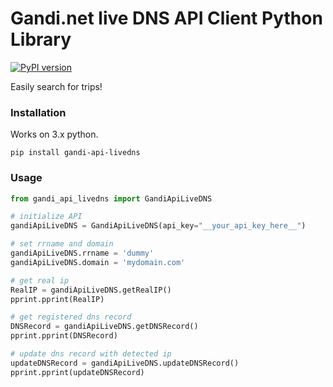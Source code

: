 <h1>Gandi.net live DNS API Client Python Library</h1>

[![PyPI version](https://badge.fury.io/py/gandi-api-livedns.svg)](https://badge.fury.io/py/gandi-api-livedns)

<p>Easily search for trips!</p>

<h3>Installation</h3>
<p>Works on 3.x python.</p>

```
pip install gandi-api-livedns
```

<h3>Usage</h3>

```python
from gandi_api_livedns import GandiApiLiveDNS

# initialize API
gandiApiLiveDNS = GandiApiLiveDNS(api_key="__your_api_key_here__")

# set rrname and domain
gandiApiLiveDNS.rrname = 'dummy'
gandiApiLiveDNS.domain = 'mydomain.com'

# get real ip
RealIP = gandiApiLiveDNS.getRealIP()
pprint.pprint(RealIP)

# get registered dns record
DNSRecord = gandiApiLiveDNS.getDNSRecord()
pprint.pprint(DNSRecord)

# update dns record with detected ip
updateDNSRecord = gandiApiLiveDNS.updateDNSRecord()
pprint.pprint(updateDNSRecord)
```
